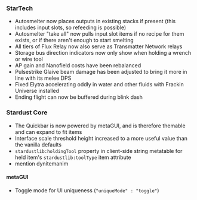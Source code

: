 ### StarTech
- Autosmelter now places outputs in existing stacks if present (this includes input slots, so refeeding is possible)
- Autosmelter "take all" now pulls input slot items if no recipe for them exists, or if there aren't enough to start smelting
- All tiers of Flux Relay now also serve as Transmatter Network relays
- Storage bus direction indicators now only show when holding a wrench or wire tool
- AP gain and Nanofield costs have been rebalanced
- Pulsestrike Glaive beam damage has been adjusted to bring it more in line with its melee DPS
- Fixed Elytra accelerating oddly in water and other fluids with Frackin Universe installed
- Ending flight can now be buffered during blink dash

### Stardust Core
- The Quickbar is now powered by metaGUI, and is therefore themable and can expand to fit items
- Interface scale threshold height increased to a more useful value than the vanilla defaults
- `stardustlib:holdingTool` property in client-side string metatable for held item's `stardustlib:toolType` item attribute
- mention dynitemanim

#### metaGUI
- Toggle mode for UI uniqueness (`"uniqueMode" : "toggle"`)

